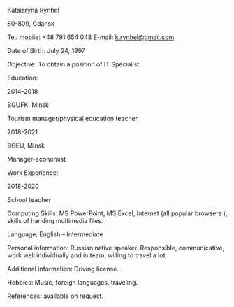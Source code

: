 Katsiaryna Rynhel

80-809, Gdansk

Tel. mobile: +48 791 654 048 E-mail: k.rynhel@gmail.com

Date of Birth: July 24, 1997

Objective: To obtain a position of IT Specialist

Education:

2014-2018

BGUFK, Minsk

Tourism manager/physical education teacher

2018-2021

BGEU, Minsk

Manager-economist

Work Experience:

2018-2020

School teacher

Computing Skills: MS PowerPoint, MS Excel, Internet (all popular browsers ), skills of handing multimedia files.

Language: English – Intermediate

Personal information: Russian native speaker. Responsible, communicative, work well individually and in team, willing to travel a lot.

Additional information: Driving license.

Hobbies: Music, foreign languages, traveling.

References: available on request.
